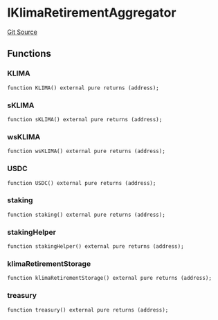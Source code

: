 # IKlimaRetirementAggregator
[Git Source](https://github.com/KlimaDAO/klimadao-solidity/blob/b98fc1e8b7dcf2a7b80bbaba384c8c84431739fc/src/retirement_v1/interfaces/IKlimaRetirementAggregator.sol)


## Functions
### KLIMA


```solidity
function KLIMA() external pure returns (address);
```

### sKLIMA


```solidity
function sKLIMA() external pure returns (address);
```

### wsKLIMA


```solidity
function wsKLIMA() external pure returns (address);
```

### USDC


```solidity
function USDC() external pure returns (address);
```

### staking


```solidity
function staking() external pure returns (address);
```

### stakingHelper


```solidity
function stakingHelper() external pure returns (address);
```

### klimaRetirementStorage


```solidity
function klimaRetirementStorage() external pure returns (address);
```

### treasury


```solidity
function treasury() external pure returns (address);
```

